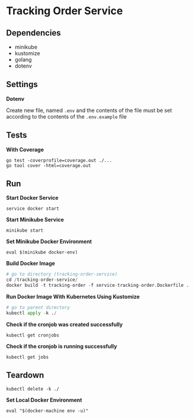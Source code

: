 # Tracking Order Service

## Dependencies

- minikube
- kustomize
- golang
- dotenv

## Settings

**Dotenv**

Create new file, named `.env` and the contents of the file must be set according to the contents of the `.env.example` file

## Tests

**With Coverage**

```shellscript
go test -coverprofile=coverage.out ./...
go tool cover -html=coverage.out
```

## Run

**Start Docker Service**

```shellscript
service docker start
```

**Start Minikube Service**

```shellscript
minikube start
```

**Set Minikube Docker Environment**

```shellscript
eval $(minikube docker-env)
```

**Build Docker Image**

```python
# go to directory (tracking-order-service)
cd /tracking-order-service/
docker build -t tracking-order -f service-tracking-order.Dockerfile .
```

**Run Docker Image With Kubernetes Using Kustomize**

```python
# go to parent directory
kubectl apply -k ./
```

**Check if the cronjob was created successfully**

```shellscript
kubectl get cronjobs
```

**Check if the cronjob is running successfully**

```shellscript
kubectl get jobs
```

## Teardown

```shellscript
kubectl delete -k ./
```

**Set Local Docker Environment**

```shellscript
eval "$(docker-machine env -u)"
```
